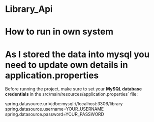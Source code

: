 # Library_Api
# How to run in own system

# As I stored the data into mysql you need to update own details in application.properties
Before running the project, make sure to set your **MySQL database credentials** in the src/main/resources/application.properties` file:


spring.datasource.url=jdbc:mysql://localhost:3306/library
spring.datasource.username=YOUR_USERNAME
spring.datasource.password=YOUR_PASSWORD
